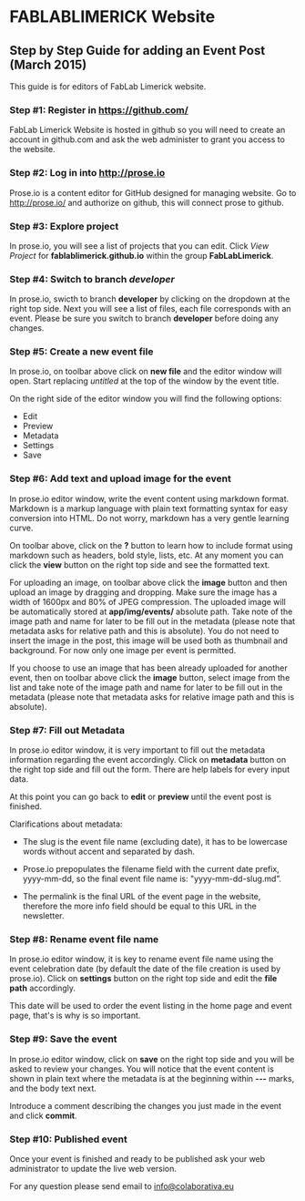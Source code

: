 
# FABLABLIMERICK Website

## Step by Step Guide for adding an Event Post (March 2015)

This guide is for editors of FabLab Limerick website.

### Step #1: Register in https://github.com/

FabLab Limerick Website is hosted in github so you will need to create an account in github.com and ask the web administer to grant you access to the website.

### Step #2: Log in into http://prose.io

Prose.io is a content editor for GitHub designed for managing website. Go to http://prose.io/ and authorize on github, this will connect prose to github.

### Step #3: Explore project
In prose.io, you will see a list of projects that you can edit. Click *View Project* for **fablablimerick.github.io** within the group **FabLabLimerick**.

### Step #4: Switch to branch *developer*

In prose.io, swicth to branch **developer** by clicking on the dropdown at the right top side. Next you will see a list of files, each file corresponds with an event.
Please be sure you switch to branch **developer** before doing any changes.

### Step #5: Create a new event file
In prose.io, on toolbar above click on **new file** and the editor window will open. Start replacing *untitled* at the top of the window by the event title.

On the right side of the editor window you will find the following options:

- Edit
- Preview
- Metadata
- Settings
- Save

### Step #6: Add text and upload image for the event

In prose.io editor window, write the event content using markdown format. Markdown is a markup language with plain text formatting syntax for easy conversion into HTML. Do not worry, markdown has a very gentle learning curve.

On toolbar above, click on the **?** button to learn how to include format using markdown such as headers, bold style, lists, etc. 
At any moment you can click the **view** button on the right top side and see the formatted text.

For uploading an image, on toolbar above click the **image** button and then upload an image by dragging and dropping. Make sure the image has a width of  1600px and 80% of JPEG compression. The uploaded image will be automatically stored at **app/img/events/** absolute path. Take note of the image path and name for later to be fill out in the metadata (please note that metadata asks for relative path and this is absolute). You do not need to insert the image in the post, this image will be used both as thumbnail and background. For now only one image per event is permitted. 

If you choose to use an image that has been already uploaded for another event, then on toolbar above click the **image** button, select image from the list and take note of the image path and name for later to be fill out in the metadata (please note that metadata asks for relative image path and this is absolute).

### Step #7: Fill out Metadata

In prose.io editor window, it is very important to fill out the metadata information regarding the event accordingly. Click on **metadata** button on the right top side and fill out the form. There are help labels for every input data.

At this point you can go back to **edit** or **preview** until the event post is finished.

Clarifications about metadata:

- The slug is the event file name (excluding date), it has to be lowercase words without accent and separated by dash. 

- Prose.io prepopulates the filename field with the current date prefix, yyyy-mm-dd, so the final event file name is: "yyyy-mm-dd-slug.md”.

- The permalink is the final URL of the event page in the website, therefore the more info field should be equal to this URL in the newsletter.

### Step #8: Rename event file name

In prose.io editor window, it is key to rename event file name using the event celebration date (by default the date of the file creation is used by prose.io). Click on **settings** button on the right top side and edit the **file path** accordingly.

This date will be used to order the event listing in the home page and event page, that's is why is so important.

### Step #9: Save the event

In prose.io editor window, click on **save** on the right top side and you will be asked to review your changes. You will notice that the event content is shown in plain text where the metadata is at the beginning within **---** marks, and the body text next. 

Introduce a comment describing the changes you just made in the event and click **commit**.

### Step #10: Published event

Once your event is finished and ready to be published ask your web administrator to update the live web version.

For any question please send email to info@colaborativa.eu

